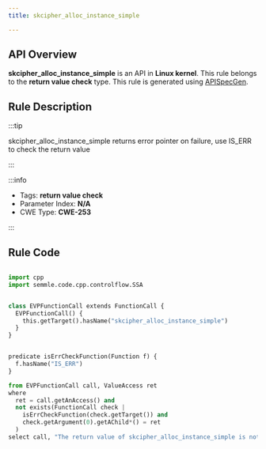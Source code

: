 ```yaml
---
title: skcipher_alloc_instance_simple

---
```



## API Overview
**skcipher_alloc_instance_simple** is an API in **Linux kernel**. This rule belongs to the **return value check** type. This rule is generated using [APISpecGen](../../tools/APISpecGen).
## Rule Description

:::tip

skcipher_alloc_instance_simple returns error pointer on failure, use IS_ERR to check the return value

:::

:::info

- Tags: **return value check**
- Parameter Index: **N/A**
- CWE Type: **CWE-253**

:::

## Rule Code
```python

import cpp
import semmle.code.cpp.controlflow.SSA


class EVPFunctionCall extends FunctionCall {
  EVPFunctionCall() {
    this.getTarget().hasName("skcipher_alloc_instance_simple")
  }
}


predicate isErrCheckFunction(Function f) {
  f.hasName("IS_ERR") 
}

from EVPFunctionCall call, ValueAccess ret
where
  ret = call.getAnAccess() and
  not exists(FunctionCall check |
    isErrCheckFunction(check.getTarget()) and
    check.getArgument(0).getAChild*() = ret
  )
select call, "The return value of skcipher_alloc_instance_simple is not checked with IS_ERR."
    
```
